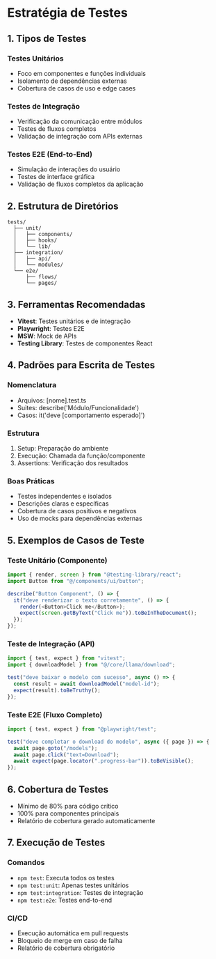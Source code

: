 # Estratégia de Testes

## 1. Tipos de Testes

### Testes Unitários

- Foco em componentes e funções individuais
- Isolamento de dependências externas
- Cobertura de casos de uso e edge cases

### Testes de Integração

- Verificação da comunicação entre módulos
- Testes de fluxos completos
- Validação de integração com APIs externas

### Testes E2E (End-to-End)

- Simulação de interações do usuário
- Testes de interface gráfica
- Validação de fluxos completos da aplicação

## 2. Estrutura de Diretórios

```
tests/
  ├── unit/
  │   ├── components/
  │   ├── hooks/
  │   └── lib/
  ├── integration/
  │   ├── api/
  │   └── modules/
  └── e2e/
      ├── flows/
      └── pages/
```

## 3. Ferramentas Recomendadas

- **Vitest**: Testes unitários e de integração
- **Playwright**: Testes E2E
- **MSW**: Mock de APIs
- **Testing Library**: Testes de componentes React

## 4. Padrões para Escrita de Testes

### Nomenclatura

- Arquivos: [nome].test.ts
- Suites: describe('Módulo/Funcionalidade')
- Casos: it('deve [comportamento esperado]')

### Estrutura

1. Setup: Preparação do ambiente
2. Execução: Chamada da função/componente
3. Assertions: Verificação dos resultados

### Boas Práticas

- Testes independentes e isolados
- Descrições claras e específicas
- Cobertura de casos positivos e negativos
- Uso de mocks para dependências externas

## 5. Exemplos de Casos de Teste

### Teste Unitário (Componente)

```typescript
import { render, screen } from "@testing-library/react";
import Button from "@/components/ui/button";

describe("Button Component", () => {
  it("deve renderizar o texto corretamente", () => {
    render(<Button>Click me</Button>);
    expect(screen.getByText("Click me")).toBeInTheDocument();
  });
});
```

### Teste de Integração (API)

```typescript
import { test, expect } from "vitest";
import { downloadModel } from "@/core/llama/download";

test("deve baixar o modelo com sucesso", async () => {
  const result = await downloadModel("model-id");
  expect(result).toBeTruthy();
});
```

### Teste E2E (Fluxo Completo)

```typescript
import { test, expect } from "@playwright/test";

test("deve completar o download do modelo", async ({ page }) => {
  await page.goto("/models");
  await page.click("text=Download");
  await expect(page.locator(".progress-bar")).toBeVisible();
});
```

## 6. Cobertura de Testes

- Mínimo de 80% para código crítico
- 100% para componentes principais
- Relatório de cobertura gerado automaticamente

## 7. Execução de Testes

### Comandos

- `npm test`: Executa todos os testes
- `npm test:unit`: Apenas testes unitários
- `npm test:integration`: Testes de integração
- `npm test:e2e`: Testes end-to-end

### CI/CD

- Execução automática em pull requests
- Bloqueio de merge em caso de falha
- Relatório de cobertura obrigatório
